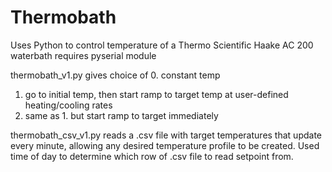 # Thermobath
Uses Python to control temperature of a Thermo Scientific Haake AC 200 waterbath
requires pyserial module

thermobath_v1.py gives choice of 
0. constant temp
1. go to initial temp, then start ramp to target temp at user-defined heating/cooling rates
2. same as 1. but start ramp to target immediately

thermobath_csv_v1.py reads a .csv file with target temperatures that update every minute, allowing 
any desired temperature profile to be created. Used time of day to determine which row of .csv file
to read setpoint from. 
